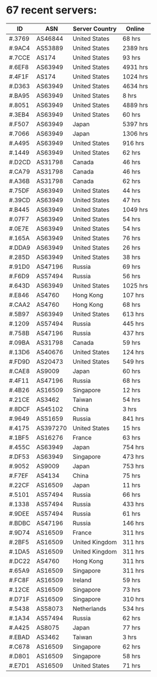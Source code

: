 # 67 recent servers:

| ID | ASN | Server Country | Online |
| ------ | ------ | ------ | ------ |
| #.3769 | AS46844 | United States | 68 hrs |
| #.9AC4 | AS53889 | United States | 2389 hrs |
| #.7CCE | AS174 | United States | 93 hrs |
| #.6EF8 | AS63949 | United States | 4931 hrs |
| #.4F1F | AS174 | United States | 1024 hrs |
| #.D363 | AS63949 | United States | 4634 hrs |
| #.BA95 | AS63949 | United States | 8 hrs |
| #.8051 | AS63949 | United States | 4889 hrs |
| #.3EB4 | AS63949 | United States | 60 hrs |
| #.F507 | AS63949 | Japan | 5397 hrs |
| #.7066 | AS63949 | Japan | 1306 hrs |
| #.A495 | AS63949 | United States | 916 hrs |
| #.1449 | AS63949 | United States | 62 hrs |
| #.D2CD | AS31798 | Canada | 46 hrs |
| #.CA79 | AS31798 | Canada | 46 hrs |
| #.A36B | AS31798 | Canada | 62 hrs |
| #.75DF | AS63949 | United States | 44 hrs |
| #.39CD | AS63949 | United States | 47 hrs |
| #.B445 | AS63949 | United States | 1049 hrs |
| #.07F7 | AS63949 | United States | 54 hrs |
| #.0E7E | AS63949 | United States | 54 hrs |
| #.165A | AS63949 | United States | 76 hrs |
| #.DDA9 | AS63949 | United States | 26 hrs |
| #.285D | AS63949 | United States | 38 hrs |
| #.91D0 | AS47196 | Russia | 69 hrs |
| #.F6D9 | AS57494 | Russia | 56 hrs |
| #.643D | AS63949 | United States | 1025 hrs |
| #.E846 | AS4760 | Hong Kong | 107 hrs |
| #.CAA2 | AS4760 | Hong Kong | 68 hrs |
| #.5B97 | AS63949 | United States | 613 hrs |
| #.1209 | AS57494 | Russia | 445 hrs |
| #.758B | AS47196 | Russia | 437 hrs |
| #.09BA | AS31798 | Canada | 59 hrs |
| #.13D6 | AS40676 | United States | 124 hrs |
| #.FD9D | AS20473 | United States | 549 hrs |
| #.CAE8 | AS9009 | Japan | 60 hrs |
| #.4F11 | AS47196 | Russia | 68 hrs |
| #.4B26 | AS16509 | Singapore | 12 hrs |
| #.21CE | AS3462 | Taiwan | 54 hrs |
| #.8DCF | AS45102 | China | 3 hrs |
| #.9649 | AS51659 | Russia | 841 hrs |
| #.4175 | AS397270 | United States | 15 hrs |
| #.1BF5 | AS16276 | France | 63 hrs |
| #.455C | AS63949 | Japan | 754 hrs |
| #.DF53 | AS63949 | Singapore | 473 hrs |
| #.9052 | AS9009 | Japan | 753 hrs |
| #.F7EF | AS4134 | China | 75 hrs |
| #.22CF | AS16509 | Japan | 11 hrs |
| #.5101 | AS57494 | Russia | 66 hrs |
| #.1338 | AS57494 | Russia | 433 hrs |
| #.9DEE | AS57494 | Russia | 61 hrs |
| #.BDBC | AS47196 | Russia | 146 hrs |
| #.9D74 | AS16509 | France | 311 hrs |
| #.2BF5 | AS16509 | United Kingdom | 311 hrs |
| #.1DA5 | AS16509 | United Kingdom | 311 hrs |
| #.DC22 | AS4760 | Hong Kong | 311 hrs |
| #.65A9 | AS16509 | Singapore | 311 hrs |
| #.FC8F | AS16509 | Ireland | 59 hrs |
| #.12CE | AS16509 | Singapore | 73 hrs |
| #.D71F | AS16509 | Singapore | 310 hrs |
| #.5438 | AS58073 | Netherlands | 534 hrs |
| #.1A34 | AS57494 | Russia | 62 hrs |
| #.A425 | AS8075 | Japan | 77 hrs |
| #.EBAD | AS3462 | Taiwan | 3 hrs |
| #.C678 | AS16509 | Singapore | 62 hrs |
| #.D801 | AS16509 | Singapore | 58 hrs |
| #.E7D1 | AS16509 | United States | 71 hrs |

